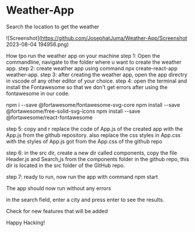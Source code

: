 # Weather-App
Search the location to get the weather

![Screenshot](https://github.com/JosephatJuma/Weather-App/Screenshot 2023-08-04 194956.png)

How tpo run the weather app on your machine
step 1: Open the commandline, navigate to the folder where u want to create the weather app.
step 2: create weather app using command npx  create-react-app weather-app.
step 3: after creating the weather app, open the app directry in vscode of any other editor of your choice.
step 4: open the terminal and install the Fontawesome so that we don't get errors after using the fontawesome in our code.

npm i --save @fortawesome/fontawesome-svg-core
npm install --save @fortawesome/free-solid-svg-icons
npm install --save @fortawesome/react-fontawesome


step 5: copy and r replace the code of App.js of the created app with the App.js from the github repository.
also replace the css styles in App.css with the styles of App.js got from the App.css of the github repo

step 6: in the src dir, create a new dir called components, copy the file Header.js and Search,js from the components folder in the github repo, this dir is located in the src folder of the GitHub repo.

step 7: ready to run, now run the app with command npm start

The app should now run without any errors

in the search field, enter a city and press enter to see the results.

Check for new features that will be added

Happy Hacking!
